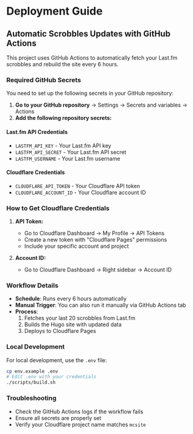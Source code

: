 # Deployment Guide

## Automatic Scrobbles Updates with GitHub Actions

This project uses GitHub Actions to automatically fetch your Last.fm scrobbles and rebuild the site every 6 hours.

### Required GitHub Secrets

You need to set up the following secrets in your GitHub repository:

1. **Go to your GitHub repository** → Settings → Secrets and variables → Actions
2. **Add the following repository secrets:**

#### Last.fm API Credentials
- `LASTFM_API_KEY` - Your Last.fm API key
- `LASTFM_API_SECRET` - Your Last.fm API secret  
- `LASTFM_USERNAME` - Your Last.fm username

#### Cloudflare Credentials
- `CLOUDFLARE_API_TOKEN` - Your Cloudflare API token
- `CLOUDFLARE_ACCOUNT_ID` - Your Cloudflare account ID

### How to Get Cloudflare Credentials

1. **API Token:**
   - Go to Cloudflare Dashboard → My Profile → API Tokens
   - Create a new token with "Cloudflare Pages" permissions
   - Include your specific account and project

2. **Account ID:**
   - Go to Cloudflare Dashboard → Right sidebar → Account ID

### Workflow Details

- **Schedule**: Runs every 6 hours automatically
- **Manual Trigger**: You can also run it manually via GitHub Actions tab
- **Process**: 
  1. Fetches your last 20 scrobbles from Last.fm
  2. Builds the Hugo site with updated data
  3. Deploys to Cloudflare Pages

### Local Development

For local development, use the `.env` file:

```bash
cp env.example .env
# Edit .env with your credentials
./scripts/build.sh
```

### Troubleshooting

- Check the GitHub Actions logs if the workflow fails
- Ensure all secrets are properly set
- Verify your Cloudflare project name matches `mcsite` 